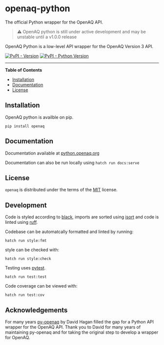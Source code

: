 # openaq-python

The official Python wrapper for the OpenAQ API.

> :warning: OpenAQ python is still under active development and may be unstable until a v1.0.0 release


OpenAQ Python is a low-level API wrapper for the OpenAQ Version 3 API. 

[![PyPI - Version](https://img.shields.io/pypi/v/openaq.svg)](https://pypi.org/project/openaq)
[![PyPI - Python Version](https://img.shields.io/pypi/pyversions/openaq.svg)](https://pypi.org/project/openaq)

-----

**Table of Contents**

- [Installation](#installation)
- [Documentation](#documentation)
- [License](#license)

## Installation

OpenAQ python is availble on pip.

```console
pip install openaq
```


## Documentation

Documentation available at [python.openaq.org](https://python.openaq.org)

Documentation can also be run locally using `hatch run docs:serve`

## License

`openaq` is distributed under the terms of the [MIT](https://spdx.org/licenses/MIT.html) license.

## Development

Code is styled according to [black](https://github.com/psf/black), imports are sorted using [isort](https://pycqa.github.io/isort/) and code is linted using [ruff](https://github.com/astral-sh/ruff).

Codebase can be automatcally formatted and linted by running:

```console
hatch run style:fmt
```

style can be checked with:

```console
hatch run style:check
```

Testing uses [pytest](https://docs.pytest.org/en/7.4.x/).

```console
hatch run test:test
```

Code coverage can be viewed with:

```console
hatch run test:cov
```


## Acknowledgements

For many years [py-openaq](https://github.com/dhhagan/py-openaq) by David Hagan filled the gap for a Python API wrapper for the OpenAQ API. Thank you to David for many years of maintaining py-openaq and for taking the original step to develop a wrapper for OpenAQ.